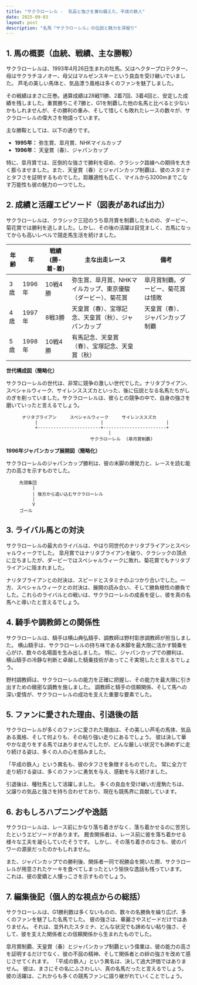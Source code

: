 ```yaml
---
title: "サクラローレル -  気品と強さを兼ね備えた、平成の鉄人"
date: 2025-09-03
layout: post
description: "名馬『サクラローレル』の伝説と魅力を深堀り"
---
```


## 1. 馬の概要（血統、戦績、主な勝鞍）

サクラローレルは、1993年4月26日生まれの牡馬。父はヘクタープロテクター、母はサクラチヨノオー、母父はマルゼンスキーという良血を受け継いでいました。  芦毛の美しい馬体と、気品漂う風格は多くのファンを魅了しました。

その戦績はまさに圧巻。通算成績は28戦11勝、2着7回、3着4回と、安定した成績を残しました。重賞勝ちこそ7勝と、G1を制覇した他の名馬と比べると少ないかもしれませんが、その勝利の重み、そして惜しくも敗れたレースの数々が、サクラローレルの偉大さを物語っています。

主な勝鞍としては、以下の通りです。

* **1995年：** 弥生賞、皐月賞、NHKマイルカップ
* **1996年：**  天皇賞（春）、ジャパンカップ

特に、皐月賞では、圧倒的な強さで勝利を収め、クラシック路線への期待を大きく膨らませました。また、天皇賞（春）とジャパンカップ制覇は、彼のスタミナとタフさを証明するものでした。距離適性も広く、マイルから3200mまでこなす万能性も彼の魅力の一つでした。


## 2. 成績と活躍エピソード（図表があれば出力）

サクラローレルは、クラシック三冠のうち皐月賞を制覇したものの、ダービー、菊花賞では勝利を逃しました。しかし、その後の活躍は目覚ましく、古馬になってからも高いレベルで競走馬生活を続けました。

| 年齢 | 年 | 戦績(勝-着-着) | 主な出走レース | 備考 |
|---|---|---|---|---|
| 3歳 | 1996年 | 10戦4勝 | 弥生賞、皐月賞、NHKマイルカップ、東京優駿（ダービー）、菊花賞 | 皐月賞制覇。ダービー、菊花賞は惜敗 |
| 4歳 | 1997年 | 8戦3勝 | 天皇賞（春）、宝塚記念、天皇賞（秋）、ジャパンカップ | 天皇賞（春）、ジャパンカップ制覇 |
| 5歳 | 1998年 | 10戦4勝 | 有馬記念、天皇賞（春）、宝塚記念、天皇賞（秋） |  |


**世代構成図（簡略化）**

サクラローレルの世代は、非常に競争の激しい世代でした。ナリタブライアン、スペシャルウィーク、サイレンススズカといった、後に伝説となる名馬たちがしのぎを削っていました。サクラローレルは、彼らとの競争の中で、自身の強さを磨いていったと言えるでしょう。

```
      ナリタブライアン     スペシャルウィーク     サイレンススズカ
           |                        |                        |
           +------------------------+------------------------+
                                       |
                                サクラローレル  (皐月賞制覇)
```

**1996年ジャパンカップ展開図（簡略化）**

サクラローレルのジャパンカップ勝利は、彼の末脚の爆発力と、レースを読む能力の高さを示すものでした。

```
     先頭集団 
          |
          | 後方から追い込むサクラローレル
          |
          V
     ゴール
```


## 3. ライバル馬との対決

サクラローレルの最大のライバルは、やはり同世代のナリタブライアンとスペシャルウィークでした。  皐月賞ではナリタブライアンを破り、クラシックの頂点に立ちましたが、ダービーではスペシャルウィークに敗れ、菊花賞でもナリタブライアンに阻まれました。

ナリタブライアンとの対決は、スピードとスタミナのぶつかり合いでした。一方、スペシャルウィークとの対決は、展開の読み合い、そして勝負根性の勝負でした。これらのライバルとの戦いは、サクラローレルの成長を促し、彼を真の名馬へと導いたと言えるでしょう。


## 4. 騎手や調教師との関係性

サクラローレルは、騎手は横山典弘騎手、調教師は野村彰彦調教師が担当しました。 横山騎手は、サクラローレルの持ち味である末脚を最大限に活かす騎乗を心がけ、数々の名場面を生み出しました。  特に、ジャパンカップでの勝利は、横山騎手の冷静な判断と卓越した騎乗技術があってこそ実現したと言えるでしょう。

野村調教師は、サクラローレルの能力を正確に把握し、その能力を最大限に引き出すための緻密な調教を施しました。  調教師と騎手の信頼関係、そして馬への深い愛情が、サクラローレルの成功を支えた重要な要素でした。


## 5. ファンに愛された理由、引退後の話

サクラローレルが多くのファンに愛された理由は、その美しい芦毛の馬体、気品ある風格、そして何よりも、その粘り強い走りにあるでしょう。  彼は決して華やかな走りをする馬ではありませんでしたが、どんな厳しい状況でも諦めずに走り続ける姿は、多くの人の心を掴みました。

「平成の鉄人」という異名も、彼のタフさを象徴するものでした。  常に全力で走り続ける姿は、多くのファンに勇気を与え、感動を与え続けました。

引退後は、種牡馬として活躍しました。  多くの良血を受け継いだ産駒たちは、父譲りの気品と強さを持ち合わせており、現在も競馬界に貢献しています。


## 6. おもしろハプニングや逸話

サクラローレルは、レース前にかなり落ち着きがなく、落ち着かせるのに苦労したというエピソードがあります。  厩舎関係者は、レース前に彼を落ち着かせる様々な工夫を凝らしていたそうです。  しかし、その落ち着きのなさも、彼のパワーの源泉だったのかもしれません。


また、ジャパンカップでの勝利後、関係者一同で祝勝会を開いた際、サクラローレルが用意されたケーキを食べてしまったという愉快な逸話も残っています。  これは、彼の愛嬌と人懐っこさを示すものでしょう。


## 7. 編集後記（個人的な視点からの総括）

サクラローレルは、G1勝利数は多くないものの、数々の名勝負を繰り広げ、多くのファンを魅了した名馬でした。  彼の強さは、華麗さやスピードだけではありません。  それは、並外れたスタミナ、どんな状況でも諦めない粘り強さ、そして、彼を支えた関係者との信頼関係から生まれたものでした。

皐月賞制覇、天皇賞（春）とジャパンカップ制覇という偉業は、彼の能力の高さを証明するだけでなく、彼の不屈の精神、そして関係者との絆の強さを改めて感じさせてくれます。  「平成の鉄人」という異名は、決して過大評価ではありません。  彼は、まさにその名にふさわしい、真の名馬だったと言えるでしょう。  彼の活躍は、これからも多くの競馬ファンに語り継がれていくことでしょう。
